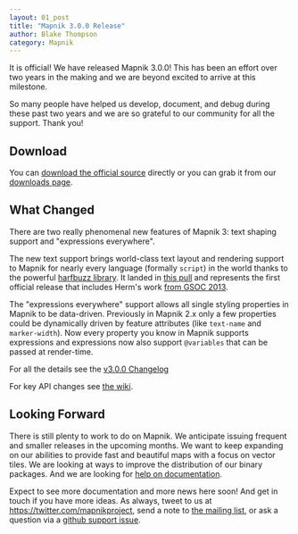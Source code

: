 ```yaml
---
layout: 01_post
title: "Mapnik 3.0.0 Release"
author: Blake Thompson
category: Mapnik
---
```


It is official! We have released Mapnik 3.0.0! This has been an effort over two years in the making and we are beyond excited to arrive at this milestone. 

So many people have helped us develop, document, and debug during these past two years and we are so grateful to our community for all the support. Thank you!

## Download

You can [download the official source](https://mapnik.s3.amazonaws.com/dist/v3.0.0/mapnik-v3.0.0.tar.bz2) directly or you can grab it from our [downloads page](/pages/downloads.html).

## What Changed

There are two really phenomenal new features of Mapnik 3: text shaping support and "expressions everywhere".

The new text support brings world-class text layout and rendering support to Mapnik for nearly every language (formally `script`) in the world thanks to the powerful [harfbuzz library](http://www.freedesktop.org/wiki/Software/HarfBuzz/). It landed in [this pull](https://github.com/mapnik/mapnik/pull/2087) and represents the first official release that includes Herm's work [from GSOC 2013](/news/gsoc2012-status9/).

The "expressions everywhere" support allows all single styling properties in Mapnik to be data-driven. Previously in Mapnik 2.x only a few properties could be dynamically driven by feature attributes (like `text-name` and `marker-width`). Now every property you know in Mapnik supports expressions and expressions now also support `@variables` that can be passed at render-time.

For all the details see the [v3.0.0 Changelog](https://github.com/mapnik/mapnik/blob/master/CHANGELOG.md#300)

For key API changes see [the wiki](https://github.com/mapnik/mapnik/wiki/Api-changes-between-v2.3-and-v3.0).

## Looking Forward

There is still plenty to work to do on Mapnik. We anticipate issuing frequent and smaller releases in the upcoming months. We want to keep expanding on our abilities to provide fast and beautiful maps with a focus on vector tiles. We are looking at ways to improve the distribution of our binary packages. And we are looking for [help on documentation](https://github.com/mapnik/mapnik.github.com/issues/25).

Expect to see more documentation and more news here soon! And get in touch if you have more ideas. As always, tweet to us at <https://twitter.com/mapnikproject>, send a note to [the mailing list](https://groups.google.com/forum/#!forum/mapnik), or ask a question via a [github support issue](https://github.com/mapnik/mapnik-support/issues).
